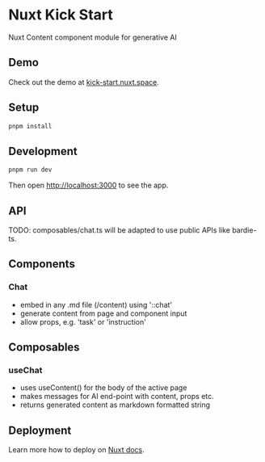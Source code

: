 # Nuxt Kick Start

Nuxt Content component module for generative AI

## Demo

Check out the demo at [kick-start.nuxt.space](https://kick-start.nuxt.space).

## Setup

```bash
pnpm install
```

## Development

```bash
pnpm run dev
```

Then open [http://localhost:3000](http://localhost:3000) to see the app.

## API

TODO: composables/chat.ts will be adapted to use public APIs like bardie-ts.

## Components

### Chat
- embed in any .md file (/content) using '::chat'
- generate content from page and component input
- allow props, e.g. 'task' or 'instruction'

## Composables

### useChat
- uses useContent() for the body of the active page
- makes messages for AI end-point with content, props etc.
- returns generated content as markdown formatted string

## Deployment

Learn more how to deploy on [Nuxt docs](https://nuxt.com/docs/getting-started/deployment).
